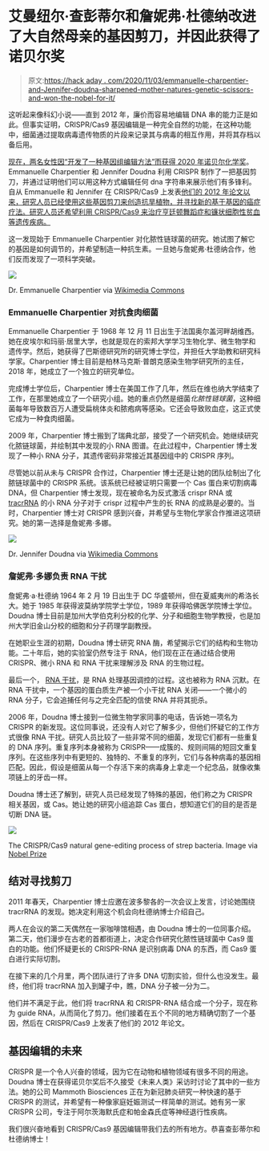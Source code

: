 # 艾曼纽尔·查彭蒂尔和詹妮弗·杜德纳改进了大自然母亲的基因剪刀，并因此获得了诺贝尔奖

> 原文:[https://hack aday . com/2020/11/03/emmanuelle-charpentier-and-Jennifer-doudna-sharpened-mother-natures-genetic-scissors-and-won-the-nobel-for-it/](https://hackaday.com/2020/11/03/emmanuelle-charpentier-and-jennifer-doudna-sharpened-mother-natures-genetic-scissors-and-won-the-nobel-for-it/)

这听起来像科幻小说——直到 2012 年，廉价而容易地编辑 DNA 串的能力正是如此。但事实证明，CRISPR/Cas9 基因编辑是一种完全自然的功能，在这种功能中，细菌通过提取病毒遗传物质的片段来记录其与病毒的相互作用，并将其存档以备后用。

[现在，两名女性因“开发了一种基因组编辑方法”而获得 2020 年诺贝尔化学奖](https://www.nobelprize.org/prizes/chemistry/2020/summary/)。Emmanuelle Charpentier 和 Jennifer Doudna 利用 CRISPR 制作了一把基因剪刀，并通过证明他们可以用这种方式编辑任何 dna 字符串来展示他们有多锋利。自从 Emmanuelle 和 Jennifer 在 CRISPR/Cas9 上发表[他们的 2012 年论文以来，研究人员已经使用这些基因剪刀来创造抗旱植物，并寻找新的基于基因的癌症疗法。研究人员还希望利用 CRISPR/Cas9 来治疗亨廷顿舞蹈症和镰状细胞性贫血等遗传疾病。](https://science.sciencemag.org/content/337/6096/816)

这一发现始于 Emmanuelle Charpentier 对化脓性链球菌的研究。她试图了解它的基因是如何调节的，并希望制造一种抗生素。一旦她与詹妮弗·杜德纳合作，他们反而发现了一项科学突破。

[![](../Images/4b8733f10817788a0aff62101f892d4e.png)](https://hackaday.com/wp-content/uploads/2020/10/Emmanuelle-Charpentier.jpg)

Dr. Emmanuelle Charpentier via [Wikimedia Commons](https://commons.wikimedia.org/w/index.php?curid=44041020)

### Emmanuelle Charpentier 对抗食肉细菌

Emmanuelle Charpentier 于 1968 年 12 月 11 日出生于法国奥尔盖河畔胡维西。她在皮埃尔和玛丽·居里大学，也就是现在的索邦大学学习生物化学、微生物学和遗传学。然后，她获得了巴斯德研究所的研究博士学位，并担任大学助教和研究科学家。Charpentier 博士目前是柏林马克斯·普朗克感染生物学研究所的主任，2018 年，她成立了一个独立的研究单位。

完成博士学位后，Charpentier 博士在美国工作了几年，然后在维也纳大学结束了工作，在那里她成立了一个研究小组。她的重点仍然是细菌*化脓性链球菌*，这种细菌每年导致数百万人遭受扁桃体炎和脓疱病等感染。它还会导致败血症，这正式使它成为一种食肉细菌。

2009 年，Charpentier 博士搬到了瑞典北部，接受了一个研究机会。她继续研究化脓链球菌，并绘制其中发现的小 RNA 图谱。在此过程中，Charpentier 博士发现了一种小 RNA 分子，其遗传密码非常接近其基因组中的 CRISPR 序列。

尽管她以前从未与 CRISPR 合作过，Charpentier 博士还是让她的团队绘制出了化脓链球菌中的 CRISPR 系统。该系统已经被证明只需要一个 Cas 蛋白来切割病毒 DNA，但 Charpentier 博士发现，现在被命名为反式激活 crispr RNA 或 [tracrRNA](https://en.wikipedia.org/wiki/Trans-activating_crRNA) 的小 RNA 分子对于 crispr 过程中产生的长 RNA 的成熟是必要的。当时，Charpentier 博士对 CRISPR 感到兴奋，并希望与生物化学家合作推进这项研究。她的第一选择是詹妮弗·多娜。

[![](../Images/a2a59518e2d5e2eeab806a358bb9c69a.png)](https://hackaday.com/wp-content/uploads/2020/10/Jennifer-Doudna.jpg)

Dr. Jennifer Doudna via [Wikimedia Commons](https://upload.wikimedia.org/wikipedia/commons/5/5d/Professor_Jennifer_Doudna_ForMemRS.jpg)

### 詹妮弗·多娜负责 RNA 干扰

詹妮弗·a·杜德纳 1964 年 2 月 19 日出生于 DC 华盛顿州，但在夏威夷州的希洛长大。她于 1985 年获得波莫纳学院学士学位，1989 年获得哈佛医学院博士学位。Doudna 博士目前是加州大学伯克利分校的化学、分子和细胞生物学教授，也是加州大学旧金山分校的细胞和分子药理学副教授。

在她职业生涯的初期，Doudna 博士研究 RNA 酶，希望揭示它们的结构和生物功能。二十年后，她的实验室仍然专注于 RNA，他们现在正在通过结合使用 CRISPR、微小 RNA 和 RNA 干扰来理解涉及 RNA 的生物过程。

最后一个， [RNA 干扰](https://en.wikipedia.org/wiki/RNA_interference)，是 RNA 处理基因调控的过程。这也被称为 RNA 沉默。在 RNA 干扰中，一个基因的蛋白质生产被一个小干扰 RNA 关闭——一个微小的 RNA 分子，它会追捕任何与之完全匹配的信使 RNA 并将其扼杀。

2006 年，Doudna 博士接到一位微生物学家同事的电话，告诉她一项名为 CRISPR 的新发现。这位同事说，还没有人对它了解多少，但他们怀疑它的工作方式很像 RNA 干扰。研究人员比较了一些非常不同的细菌，发现它们都有一些重复的 DNA 序列。重复序列本身被称为 CRISPR——成簇的、规则间隔的短回文重复序列。在这些序列中有更短的、独特的、不重复的序列，它们与各种病毒的基因相匹配。因此，假设是细菌从每一个存活下来的病毒身上拿走一个纪念品，就像收集项链上的牙齿一样。

Doudna 博士还了解到，研究人员已经发现了特殊的基因，他们称之为 CRISPR 相关基因，或 Cas。她让她的研究小组追踪 Cas 蛋白，想知道它们的目的是否是切断 DNA 链。

[![](../Images/4fb3187355b8bbb6d4fa20f7e04dc9a2.png)](https://hackaday.com/wp-content/uploads/2020/10/che-fig2-streptococcus.jpg)

The CRISPR/Cas9 natural gene-editing process of strep bacteria. Image via [Nobel Prize](https://www.nobelprize.org/prizes/chemistry/2020/popular-information/)

## 结对寻找剪刀

2011 年春天，Charpentier 博士应邀在波多黎各的一次会议上发言，讨论她围绕 tracrRNA 的发现。她决定利用这个机会向杜德纳博士介绍自己。

两人在会议的第二天偶然在一家咖啡馆相遇，由 Doudna 博士的一位同事介绍。第二天，他们漫步在古老的首都街道上，决定合作研究化脓性链球菌中 Cas9 蛋白的功能。他们怀疑更长的 CRISPR-RNA 是识别病毒 DNA 的东西，而 Cas9 蛋白进行实际切割。

在接下来的几个月里，两个团队进行了许多 DNA 切割实验，但什么也没发生。最终，他们将 tracrRNA 加入到罐子中，瞧，DNA 分子被一分为二。

他们并不满足于此，他们将 tracrRNA 和 CRISPR-RNA 结合成一个分子，现在称为 guide RNA，从而简化了剪刀。他们接着在五个不同的地方精确切割了一个基因，然后在 CRISPR/Cas9 上发表了他们的 2012 年论文。

## 基因编辑的未来

CRISPR 是一个令人兴奋的领域，因为它在动物和植物领域有很多不同的用途。Doudna 博士在获得诺贝尔奖后不久接受《未来人类》采访时讨论了其中的一些方法。她的公司 Mammoth Biosciences 正在为新冠肺炎研究一种快速的基于 CRISPR 的测试，并希望有一种像家庭妊娠测试一样简单的测试。她有另一家 CRISPR 公司，专注于阿尔茨海默氏症和帕金森氏症等神经退行性疾病。

我们很兴奋地看到 CRISPR/Cas9 基因编辑带我们去的所有地方。恭喜查彭蒂尔和杜德纳博士！